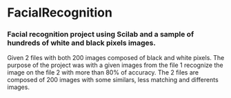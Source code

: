 # FacialRecognition

### Facial recognition project using Scilab and a sample of hundreds of white and black pixels images.  

Given 2 files with both 200 images composed of black and white pixels. The purpose of the project was with a given images from the file 1 recognize the image on the file 2 with more than 80% of accuracy. 
The 2 files are composed of 200 images with some similars, less matching and differents images. 
